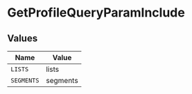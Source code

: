 # GetProfileQueryParamInclude


## Values

| Name       | Value      |
| ---------- | ---------- |
| `LISTS`    | lists      |
| `SEGMENTS` | segments   |